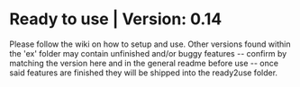 # Ready to use |  Version: 0.14

Please follow the wiki on how to setup and use. Other versions found within the 'ex' folder may contain unfinished and/or buggy features -- confirm by matching the version here and in the general readme before use -- once said features are finished they will be shipped into the ready2use folder.
